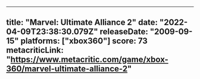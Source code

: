 
---
title: "Marvel: Ultimate Alliance 2"
date: "2022-04-09T23:38:30.079Z"
releaseDate: "2009-09-15"
platforms: ["xbox360"]
score: 73
metacriticLink: "https://www.metacritic.com/game/xbox-360/marvel-ultimate-alliance-2"
---
